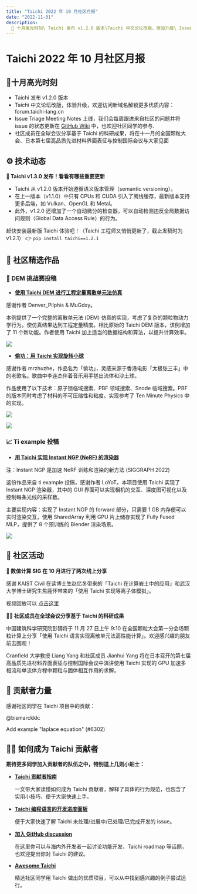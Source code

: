 ```yaml
---
title: "Taichi 2022 年 10 月社区月报"
date: "2022-11-01"
description:
  📌 十月高光时刻\ Taichi 发布 v1.2.0 版本\Taichi 中文论坛改版，体验升级\ Issue Triage Meeting Notes 上线\社区成员在全球会议分享基于 Taichi 的科研成果
---
```


# Taichi 2022 年 10 月社区月报

## 📌十月高光时刻

- Taichi 发布 v1.2.0 版本
- Taichi 中文论坛改版，体验升级，欢迎访问新域名解锁更多优质内容：forum.taichi-lang.cn
- Issue Triage Meeting Notes 上线，我们会每周跟进来自社区的问题并将 issue 的状态更新在 [GitHub Wiki](http://github.com/taichi-dev/taichi/wiki/Issue-Triage-Meeting-Notes)
中，也欢迎社区同学的参与.
- 社区成员在全球会议分享基于 Taichi 的科研成果，将在十一月的全国颗粒大会、日本第七届高品质先进材料界面表征与控制国际会议与大家见面

##  ⚙️ 技术动态

**🔧 Taichi v1.3.0 发布！看看有哪些重要更新**

- Taichi 从 v1.2.0 版本开始遵循语义版本管理（semantic versioning）。
- 在上一版本（v1.1.0）中只有 CPUs 和 CUDA 引入了离线缓存，最新版本支持更多后端，如 Vulkan、OpenGL 和 Metal。
- 此外，v1.2.0 还增加了一个自动微分的检查器，可以自动检测违反全局数据访问规则（Global Data Access Rule）的行为。

赶快安装最新版 Taichi 体验吧！（Taichi 工程师又悄悄更新了，截止发稿时为 v1.2.1） 👉 `pip install taichi==1.2.1`

## 🌟 社区精选作品
### 🚀 DEM 挑战赛投稿
- **[使用 Taichi DEM 进行工程定量离散单元法仿真](http://github.com/Denver-Pilphis/taichi_dem/tree/dev/denver)**

感谢作者 Denver_Pilphis & MuGdxy。

本例提供了一个完整的离散单元法 (DEM) 仿真的实现，考虑了复杂的颗粒物动力学行为，使仿真结果达到工程定量精度。相比原始的 Taichi DEM 版本，该例增加了 11 个新功能。作者使用 Taichi 加上适当的数据结构和算法，以提升计算效率。

![](https://user-images.githubusercontent.com/124654014/218961765-46cd3e88-8822-41c5-b108-abaa747a071b.gif)

- **[偷功：用 Taichi 实现旋转小球](http://github.com/mrzhuzhe/taichi_dem)**

感谢作者 mrzhuzhe，作品名为「偷功」，灵感来源于香港电影「太极张三丰」中的老歌名。歌曲中李连杰伴着音乐用手搓出流体和沙土球。

作品使用了以下技术：原子锁临域搜索、PBF 领域搜索、Snode 临域搜索。PBF 的版本同时考虑了材料的不可压缩性和粘度。实现参考了 Ten Minute Physics 中的实现。

![](https://user-images.githubusercontent.com/124654014/218963835-7462d222-1f8d-4b3d-9c1a-332020241b96.gif)

![](https://user-images.githubusercontent.com/124654014/218963844-1470ded5-425c-4691-a0da-f574a8e5f846.gif)

### 📈 Ti example 投稿

- **[用 Taichi 实现 Instant NGP (NeRF) 的渲染器](http://github.com/Linyou/taichi-ngp-renderer)**

注：Instant NGP 是加速 NeRF 训练和渲染的新方法 (SIGGRAPH 2022)

这份作品来自 ti example 投稿，感谢作者 LoYoT。本项目使用 Taichi 实现了 Instant NGP 渲染器，其中的 GUI 界面可以实现相机的交互、深度图可视化以及控制每条光线的采样数。

主要实现内容：实现了 Instant NGP 的 forward 部分，只需要 1 GB 内存便可以实时渲染交互，使用 SharedArray 利用 GPU 片上储存实现了 Fully Fused MLP，提供了 8 个预训练的 Blender 渲染场景。

![](https://user-images.githubusercontent.com/124654014/218966034-84110adf-5e5a-49d7-bd01-b350ad4de7c3.jpg)

## 📢 社区活动

**🎤 数值计算 SIG 在 10 月进行了两次线上分享**

感谢 KAIST Civil 在读博士生赵忆冬带来的「Taichi 在计算岩土中的应用」和武汉大学博士研究生焦鹿怀带来的「使用 Taichi 实现等离子体模拟」。

视频回放可以 [点击这里](https://www.bilibili.com/video/BV1mg411y7i9/?spm_id_from=333.999.0.0&vd_source=7e8cfbc83bcd0c8522627c6544d35724)

**👨‍🏫 社区成员在全球会议分享基于 Taichi 的科研成果**

中国建筑科学研究院彭镝将于 11 月 27 日上午 9:10 在全国颗粒大会第一分会场颗粒计算上分享「使用 Taichi 语言实现离散单元法高性能计算」。欢迎感兴趣的朋友前去围观！

Cranfield 大学教授 Liang Yang 和社区成员 Jianhui Yang 将在日本召开的第七届高品质先进材料界面表征与控制国际会议中演讲使用 Taichi 实现的 GPU 加速多相流和单流体方程中颗粒与固体相互作用的求解。

## 📝 贡献者力量

感谢社区同学在 Taichi 项目中的贡献：

@bismarckkk:

Add example "laplace equation" (#6302)

## 🧑‍💻 如何成为 Taichi 贡献者

**期待更多同学加入贡献者的队伍之中，特别送上几则小贴士：**

- **[Taichi 贡献者指南](https://docs.taichi-lang.org/docs/contributor_guide)**
 
   一文带大家读懂如何成为 Taichi 贡献者，解释了具体的行为规范，也包含了实用小技巧，便于大家快速上手。

- **[Taichi 编程语言的开发进度面板](https://github.com/orgs/taichi-dev/projects/1)**
 
   便于大家快速了解 Taichi 未处理/进展中/已处理/已完成开发的 issue。 
   
- **[加入 GitHub discussion](https://github.com/taichi-dev/taichi/discussions)**
 
   在这里你可以与海内外开发者一起讨论功能开发、Taichi roadmap 等话题，也欢迎提出你对 Taichi 的建议。
 
- **[Awesome Taichi](https://github.com/taichi-dev/awesome-taichi)**
 
   精选社区同学用 Taichi 做出的优质项目，可以从中找到感兴趣的例子尝试运行。 
